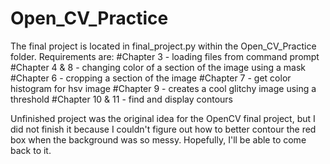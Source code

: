# Open_CV_Practice

The final project is located in final_project.py within the Open_CV_Practice folder. Requirements are:
#Chapter 3 - loading files from command prompt
#Chapter 4 & 8 - changing color of a section of the image using a mask 
#Chapter 6 - cropping a section of the image
#Chapter 7 - get color histogram for hsv image
#Chapter 9 - creates a cool glitchy image using a threshold
#Chapter 10 & 11 - find and display contours

Unfinished project was the original idea for the OpenCV final project, but I did not finish it because I couldn't figure out how to better contour the red box when the background was so messy. Hopefully, I'll be able to come back to it.
